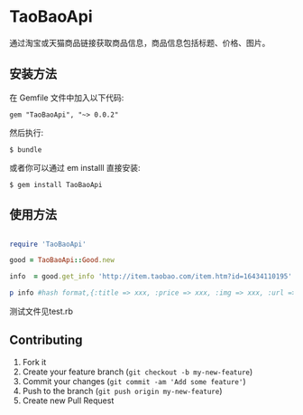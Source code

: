 # TaoBaoApi

通过淘宝或天猫商品链接获取商品信息，商品信息包括标题、价格、图片。

## 安装方法

在 Gemfile 文件中加入以下代码:

    gem "TaoBaoApi", "~> 0.0.2"

然后执行:

    $ bundle

或者你可以通过 em installl 直接安装:

    $ gem install TaoBaoApi

## 使用方法

```ruby

require 'TaoBaoApi'

good = TaoBaoApi::Good.new

info  = good.get_info 'http://item.taobao.com/item.htm?id=16434110195'

p info #hash format,{:title => xxx, :price => xxx, :img => xxx, :url => url}

```
测试文件见test.rb

## Contributing

1. Fork it
2. Create your feature branch (`git checkout -b my-new-feature`)
3. Commit your changes (`git commit -am 'Add some feature'`)
4. Push to the branch (`git push origin my-new-feature`)
5. Create new Pull Request
